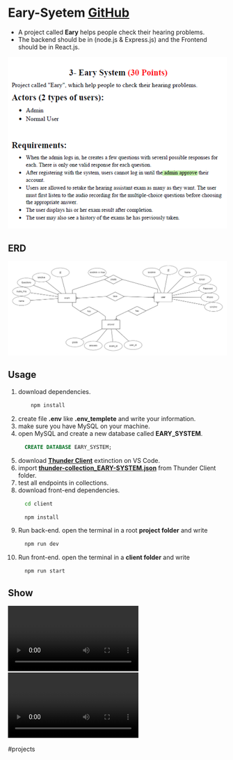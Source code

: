    
# Eary-Syetem [GitHub](https://github.com/Adosh74/Eary-System)
* A project called **Eary** helps people check their hearing problems. 
* The backend should be in (node.js & Express.js) and the Frontend should be in React.js.

![](/public/5b46697c5e130bbae3ebd276cd277ec6525f4e033c20b7f4ae7ea00822d7ab15.png)


## ERD
![](/public/4400e659d3769b4eb2dec3733af03285a7f121ba3143937c9e11780a8253ac4a.png)

## Usage
1. download dependencies.
    ``` bash
        npm install
    ```
  2. create file **.env** like **.env_templete** and write your information.
  3. make sure you have MySQL on your machine.
  4. open MySQL and create a new database called **EARY_SYSTEM**.
      ```SQL
        CREATE DATABASE EARY_SYSTEM; 
      ```
  5. download [**Thunder Client**](https://www.thunderclient.com/) extinction on VS Code.
  6. import **[thunder-collection_EARY-SYSTEM.json](https://github.com/Adosh74/Eary-System/blob/main/Thunder%20Client/thunder-collection_EARY-SYSTEM.json)** from Thunder Client folder.
  7. test all endpoints in collections.
  8.  download front-end dependencies.
      ``` bash
        cd client
      ```
      ``` bash
        npm install
      ```
  9. Run back-end. open the terminal in a root **project folder** and write
       ``` bash
         npm run dev
       ````
10. Run front-end. open the terminal in a **client folder** and write
      ``` bash
        npm run start
      ```
## Show
<video controls src="/public/updated5.mp4"></video>
<video controls src="/public/eary-system-brave-2023-05-12-17-11-00_W2J9Pp1w.mp4"></video>






#projects